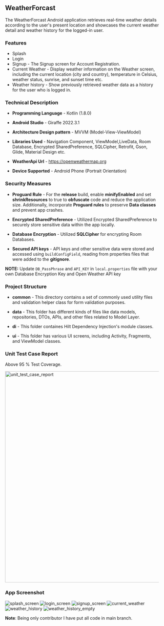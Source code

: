 ## WeatherForcast
The WeatherForcast Android application retrieves real-time weather details according to the user's present location and showcases the current weather detail and weather history for the logged-in user. 

### **Features** 
- Splash
- Login
- Signup - The Signup screen for Account Registration.
- Current Weather - Display weather information on the Weather screen, including the current location (city and country), temperature in Celsius, weather status, sunrise, and sunset time etc.
- Weather history - Show previously retrieved weather data as a history for the user who is logged in.


### **Technical Description** 

- **Programming Language** - Kotlin (1.8.0)


- **Android Studio** - Giraffe 2022.3.1
- **Architecture Design pattern** -  MVVM (Model-View-ViewModel)
- **Libraries Used** -  Navigation Component, ViewModel,LiveData, Room Database, Encrypted SharedPreference, SQLCipher, Retrofit, Gson, Glide, Material Design etc.
- **WeatherApi Url** - https://openweathermap.org
- **Device Supported** - Android Phone (Portrait Orientation)
  

### **Security Measures** 

- **Proguard Rule** - For the **release** build, enable **minifyEnabled** and set **shrinkResources** to true to **obfuscate** code and reduce the application size. Additionally, incorporate **Proguard rules** to preserve **Data classes** and prevent app crashes.

- **Encrypted SharedPreference** - Utilized Encrypted SharedPreference to securely store sensitive data within the app locally.
- **Database Encryption** - Utilized **SQLCipher** for encrypting Room Databases.
- **Secured API keys** - API keys and other sensitive data were stored and accessed using `buildConfigField`, reading from properties files that were added to the **gitignore**.
  
**NOTE:** Update `DB_PassPhrase` and `API_KEY` in `local.properties` file with your own Database Encryption Key and Open Weather API key 

 
  
### **Project Structure**

- **common** -  This directory contains a set of commonly used utility files and  validation helper class for form validation purposes. 

- **data** - This folder has different kinds of files like data models, repositories, DTOs, APIs, and other files related to Model Layer.
- **di** - This folder containes Hilt Dependency Injection's module classes.
- **ui** - This folder has various UI screens, including Activity, Fragments, and ViewModel classes.

### **Unit Test Case Report** 

Above 95 % Test Coverage.

<img width="691" alt="unit_test_case_report" src="https://github.com/Mohammad-Perennialsys/WeatherForcast/assets/153976694/3385ad29-f28d-4d5b-ac79-61fe326b5cbe">



### **App Screenshot**

![splash_screen](https://github.com/Mohammad-Perennialsys/WeatherForcast/assets/153976694/16db93d6-0946-453a-8347-8d0ffb5bc639)
![login_screen](https://github.com/Mohammad-Perennialsys/WeatherForcast/assets/153976694/952b96bb-827d-4d03-8924-c278709a5265)
![signup_screen](https://github.com/Mohammad-Perennialsys/WeatherForcast/assets/153976694/225ff9bd-d0a3-4fea-ab6f-e467c6139246)
![current_weather](https://github.com/Mohammad-Perennialsys/WeatherForcast/assets/153976694/5221b0b7-738d-484b-b395-e71a96c1f30e)
![weather_history](https://github.com/Mohammad-Perennialsys/WeatherForcast/assets/153976694/2efd5528-701b-48bc-b2ed-d2dd7db9cf08)
![weather_history_empty](https://github.com/Mohammad-Perennialsys/WeatherForcast/assets/153976694/46852bf3-2114-42df-b04b-f99c5be0ca34)


**Note**: Being only contributor I have put all code in main branch. 

